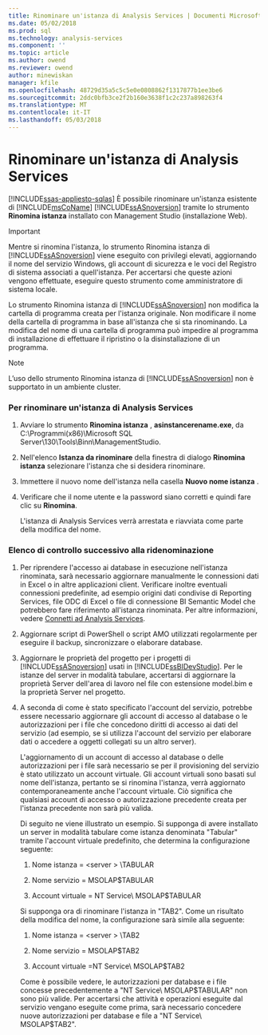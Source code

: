 ```yaml
---
title: Rinominare un'istanza di Analysis Services | Documenti Microsoft
ms.date: 05/02/2018
ms.prod: sql
ms.technology: analysis-services
ms.component: ''
ms.topic: article
ms.author: owend
ms.reviewer: owend
author: minewiskan
manager: kfile
ms.openlocfilehash: 48729d35a5c5c5e0e0808862f1317877b1ee3be6
ms.sourcegitcommit: 2ddc0bfb3ce2f2b160e3638f1c2c237a898263f4
ms.translationtype: MT
ms.contentlocale: it-IT
ms.lasthandoff: 05/03/2018
---
```

# <a name="rename-an-analysis-services-instance"></a>Rinominare un'istanza di Analysis Services
[!INCLUDE[ssas-appliesto-sqlas](../../includes/ssas-appliesto-sqlas.md)]
  È possibile rinominare un'istanza esistente di [!INCLUDE[msCoName](../../includes/msconame-md.md)] [!INCLUDE[ssASnoversion](../../includes/ssasnoversion-md.md)] tramite lo strumento **Rinomina istanza** installato con Management Studio (installazione Web).  
  
> [!IMPORTANT]  
>  Mentre si rinomina l'istanza, lo strumento Rinomina istanza di [!INCLUDE[ssASnoversion](../../includes/ssasnoversion-md.md)] viene eseguito con privilegi elevati, aggiornando il nome del servizio Windows, gli account di sicurezza e le voci del Registro di sistema associati a quell'istanza. Per accertarsi che queste azioni vengono effettuate, eseguire questo strumento come amministratore di sistema locale.  
  
 Lo strumento Rinomina istanza di [!INCLUDE[ssASnoversion](../../includes/ssasnoversion-md.md)] non modifica la cartella di programma creata per l'istanza originale. Non modificare il nome della cartella di programma in base all'istanza che si sta rinominando. La modifica del nome di una cartella di programma può impedire al programma di installazione di effettuare il ripristino o la disinstallazione di un programma.  
  
> [!NOTE]  
>  L’uso dello strumento Rinomina istanza di [!INCLUDE[ssASnoversion](../../includes/ssasnoversion-md.md)] non è supportato in un ambiente cluster.  
  
### <a name="to-rename-an-instance-of-analysis-services"></a>Per rinominare un'istanza di Analysis Services  
  
1.  Avviare lo strumento **Rinomina istanza** , **asinstancerename.exe**, da C:\Programmi(x86)\Microsoft SQL Server\130\Tools\Binn\ManagementStudio.  
  
2.  Nell'elenco **Istanza da rinominare** della finestra di dialogo **Rinomina istanza** selezionare l'istanza che si desidera rinominare.  
  
3.  Immettere il nuovo nome dell'istanza nella casella **Nuovo nome istanza** .  
  
4.  Verificare che il nome utente e la password siano corretti e quindi fare clic su **Rinomina**.  
  
     L'istanza di Analysis Services verrà arrestata e riavviata come parte della modifica del nome.  
  
### <a name="post-rename-checklist"></a>Elenco di controllo successivo alla ridenominazione  
  
1.  Per riprendere l'accesso ai database in esecuzione nell'istanza rinominata, sarà necessario aggiornare manualmente le connessioni dati in Excel o in altre applicazioni client. Verificare inoltre eventuali connessioni predefinite, ad esempio origini dati condivise di Reporting Services, file ODC di Excel o file di connessione BI Semantic Model che potrebbero fare riferimento all'istanza rinominata. Per altre informazioni, vedere [Connetti ad Analysis Services](../../analysis-services/instances/connect-to-analysis-services.md).  
  
2.  Aggiornare script di PowerShell o script AMO utilizzati regolarmente per eseguire il backup, sincronizzare o elaborare database.  
  
3.  Aggiornare le proprietà del progetto per i progetti di [!INCLUDE[ssASnoversion](../../includes/ssasnoversion-md.md)] usati in [!INCLUDE[ssBIDevStudio](../../includes/ssbidevstudio-md.md)]. Per le istanze del server in modalità tabulare, accertarsi di aggiornare la proprietà Server dell'area di lavoro nel file con estensione model.bim e la proprietà Server nel progetto.  
  
4.  A seconda di come è stato specificato l'account del servizio, potrebbe essere necessario aggiornare gli account di accesso al database o le autorizzazioni per i file che concedono diritti di accesso ai dati del servizio (ad esempio, se si utilizza l'account del servizio per elaborare dati o accedere a oggetti collegati su un altro server).  
  
     L'aggiornamento di un account di accesso al database o delle autorizzazioni per i file sarà necessario se per il provisioning del servizio è stato utilizzato un account virtuale. Gli account virtuali sono basati sul nome dell'istanza, pertanto se si rinomina l'istanza, verrà aggiornato contemporaneamente anche l'account virtuale. Ciò significa che qualsiasi account di accesso o autorizzazione precedente creata per l'istanza precedente non sarà più valida.  
  
     Di seguito ne viene illustrato un esempio. Si supponga di avere installato un server in modalità tabulare come istanza denominata "Tabular" tramite l'account virtuale predefinito, che determina la configurazione seguente:  
  
    1.  Nome istanza = \<server > \TABULAR  
  
    2.  Nome servizio = MSOLAP$TABULAR  
  
    3.  Account virtuale = NT Service\ MSOLAP$TABULAR  
  
     Si supponga ora di rinominare l'istanza in "TAB2". Come un risultato della modifica del nome, la configurazione sarà simile alla seguente:  
  
    1.  Nome istanza = \<server > \TAB2  
  
    2.  Nome servizio = MSOLAP$TAB2  
  
    3.  Account virtuale =NT Service\ MSOLAP$TAB2  
  
     Come è possibile vedere, le autorizzazioni per database e i file concesse precedentemente a "NT Service\ MSOLAP$TABULAR" non sono più valide. Per accertarsi che attività e operazioni eseguite dal servizio vengano eseguite come prima, sarà necessario concedere nuove autorizzazioni per database e file a "NT Service\ MSOLAP$TAB2".  
  
  
